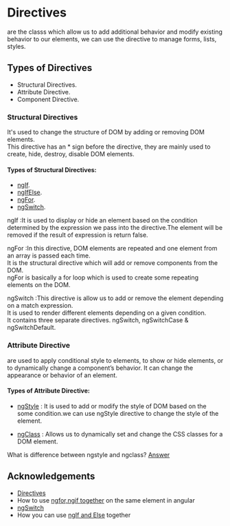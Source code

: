 # Directives

are the classs which allow us to add additional behavior and modify existing behavior to our elements, we can use the directive to manage forms, lists, styles.

## Types of Directives

- Structural Directives.
- Attribute Directive.
- Component Directive.

### Structural Directives

It's used to change the structure of DOM by adding or removing DOM elements.  
This directive has an \* sign before the directive, they are mainly used to create, hide, destroy, disable DOM elements.

#### Types of Structural Directives:

- [ngIf](https://github.com/OubaidaAkilan/Angular-Learning/tree/directive-assignment/directives/src/app/ng-if).
- [ngIfElse](https://github.com/OubaidaAkilan/Angular-Learning/tree/directive-assignment/directives/src/app/ng-if-else).
- [ngFor](https://github.com/OubaidaAkilan/Angular-Learning/tree/directive-assignment/directives/src/app/ng-for).
- [ngSwitch](https://github.com/OubaidaAkilan/Angular-Learning/tree/directive-assignment/directives/src/app/ng-switch).

ngIf :It is used to display or hide an element based on the condition determined by the expression we pass into the directive.The element will be removed if the result of expression is return false.

ngFor :In this directive, DOM elements are repeated and one element from an array is passed each time.  
It is the structural directive which will add or remove components from the DOM.  
ngFor is basically a for loop which is used to create some repeating elements on the DOM.

ngSwitch :This directive is allow us to add or remove the element depending on a match expression.  
It is used to render different elements depending on a given condition.  
It contains three separate directives. ngSwitch, ngSwitchCase & ngSwitchDefault.

### Attribute Directive

are used to apply conditional style to elements, to show or hide elements, or to dynamically change a component’s behavior. It can change the appearance or behavior of an element.

#### Types of Attribute Directive:

- [ngStyle](https://github.com/OubaidaAkilan/Angular-Learning/tree/directive-assignment/directives/src/app/ng-style) : It is used to add or modify the style of DOM based on the some condition.we can use ngStyle directive to change the style of the element.

- [ngClass](https://github.com/OubaidaAkilan/Angular-Learning/tree/directive-assignment/directives/src/app/ng-class) : Allows us to dynamically set and change the CSS classes for a DOM element.

What is difference between ngstyle and ngclass? [Answer](https://stackoverflow.com/questions/26919963/what-is-the-difference-between-ng-class-and-ng-style)

## Acknowledgements

- [Directives](https://angular-training-guide.rangle.io/directives)
- How to use [ngfor,ngif together](https://www.angularjswiki.com/angular/how-to-use-ngfor-ngif-together-on-same-element-in-angular/#:~:text=Reasons%20Why%20we%20cannot%20use,first%20*ngIf%20or%20*ngFor%3F) on the same element in angular
- [ngSwitch](https://scanskill.com/frontend/angular/types-of-directives-in-angular/#ngSwitch)
- How you can use [ngIf and Else](https://ultimatecourses.com/blog/angular-ngif-else-then) together

